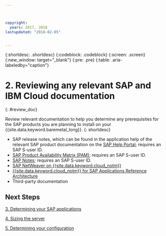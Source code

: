 ```yaml
---



copyright:
  years: 2017, 2018
lastupdated: "2018-02-05"


---
```


{:shortdesc: .shortdesc}
{:codeblock: .codeblock}
{:screen: .screen}
{:new_window: target="_blank"}
{:pre: .pre}
{:table: .aria-labeledby="caption"}


# 2. Reviewing any relevant SAP and IBM Cloud documentation
{: #review_doc}

Review relevant documentation to help you determine any prerequisites for the SAP products you are planning to install on your {{site.data.keyword.baremetal_long}}.
{: shortdesc}

  * SAP release notes, which can be found in the application help of the relevant SAP product documentation on the [SAP Help Portal](https://help.sap.com/); requires an SAP S-user ID.
  * [SAP Product Availability Matrix (PAM)](https://apps.support.sap.com/sap/support/pam); requires an SAP S-user ID.
  * [SAP Notes](https://support.sap.com/notes); requires an SAP S-user ID.
  * [SAP NetWeaver on {{site.data.keyword.cloud_notm}}](https://console.bluemix.net/docs/infrastructure/sap-netweaver/sap-index.html#getting-started)
  * [{{site.data.keyword.cloud_notm}} for SAP Applications Reference Architecture](https://console.bluemix.net/docs/infrastructure/sap-reference-architecture/sap-ra-index.html#getting-started)
  * Third-party documentation
  
## Next Steps
  
  [3. Determining your SAP applications](/docs/infrastructure/sap-hana/hana-determine-apps.html)
    
  [4. Sizing the server](/docs/infrastructure/sap-hana/hana-size-server.html)
    
  [5. Determining your configuration](/docs/infrastructure/sap-hana/hana-determine-configuration.html)
